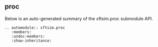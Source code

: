 ## proc

Below is an auto-generated summary of the xftsim.proc submodule API.

```{eval-rst}
.. automodule:: xftsim.proc
   :members:
   :undoc-members:
   :show-inheritance:
```